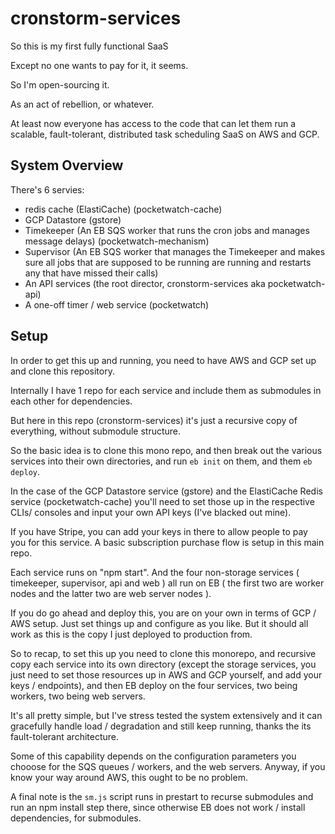 # cronstorm-services

So this is my first fully functional SaaS

Except no one wants to pay for it, it seems.

So I'm open-sourcing it. 

As an act of rebellion, or whatever.

At least now everyone has access to the code that can let them run a scalable, fault-tolerant, 
distributed task scheduling SaaS on AWS and GCP.

## System Overview

There's 6 servies:
- redis cache (ElastiCache) (pocketwatch-cache)
- GCP Datastore (gstore)
- Timekeeper (An EB SQS worker that runs the cron jobs and manages message delays) (pocketwatch-mechanism)
- Supervisor (An EB SQS worker that manages the Timekeeper and makes sure all jobs that are supposed to be running are running and restarts any that have missed their calls)
- An API services (the root director, cronstorm-services aka pocketwatch-api)
- A one-off timer / web service (pocketwatch)

## Setup

In order to get this up and running, you need to have AWS and GCP set up and clone this repository.

Internally I have 1 repo for each service and include them as submodules in each other for dependencies. 

But here in this repo (cronstorm-services) it's just a recursive copy of everything, without submodule structure.

So the basic idea is to clone this mono repo, and then break out the various services into their own directories, and run `eb init` on them, and them `eb deploy`. 

In the case of the GCP Datastore service (gstore) and the ElastiCache Redis service (pocketwatch-cache) you'll need to set those up in the respective CLIs/ consoles and input your own API keys (I've blacked out mine).

If you have Stripe, you can add your keys in there to allow people to pay you for this service. A basic subscription purchase flow is setup in this main repo. 

Each service runs on "npm start". And the four non-storage services ( timekeeper, supervisor, api and web ) all run on EB ( the first two are worker nodes and the latter two are web server nodes ).

If you do go ahead and deploy this, you are on your own in terms of GCP / AWS setup. Just set things up and configure as you like. But it should all work as this is the copy I just deployed to production from. 

So to recap, to set this up you need to clone this monorepo, and recursive copy each service into its own directory (except the storage services, you just need to set those resources up in AWS and GCP yourself, and add your keys / endpoints), and then EB deploy on the four services, two being workers, two being web servers.

It's all pretty simple, but I've stress tested the system extensively and it can gracefully handle load / degradation and still keep running, thanks the its fault-tolerant architecture.

Some of this capability depends on the configuration parameters you chooose for the SQS queues / workers, and the web servers. Anyway, if you know your way around AWS, this ought to be no problem.

A final note is the `sm.js` script runs in prestart to recurse submodules and run an npm install step there, since otherwise EB does not work / install dependencies, for submodules.
